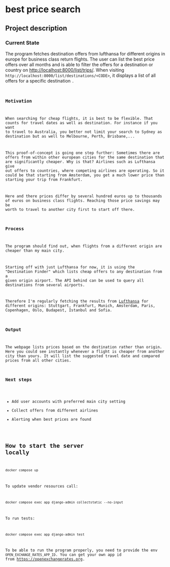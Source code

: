 # best price search

## Project description

### Current State

The program fetches destination offers from lufthansa for different origins in europe for business class return flights. 
The user can list the best price offers over all months and is able to filter the offers for a destination or country on <http://localhost:8000/list/trips/>.
When visiting `http://localhost:8000/list/destinations/<CODE>`, it displays a list of all offers for a specific destination <CODE>.


### Motivation

When searching for cheap flights, it is best to be flexible. That counts for travel dates as well as destination.
For instance if you want to travel to Australia, you better not limit your search to Sydney as destination 
but as well to Melbourne, Perth, Brisbane,...

This proof-of-concept is going one step further:
Sometimes there are offers from within other european cities for the same destination that are significantly cheaper.
Why is that? Airlines such as Lufthansa give out offers to countries, where competing airlines are operating.
So it could be that starting from Amsterdam, you get a much lower price than starting your trip from Frankfurt.

Here and there prices differ by several hundred euros up to thousands of euros on business class flights.
Reaching those price savings may be worth to travel to another city first to start off there.

### Process
The program should find out, when flights from a different origin are cheaper than my main city.

Starting off with just Lufthansa for now, it is using the "Destination Finder" which lists cheap offers to any destination from a given origin airport. 
The API behind can be used to query all destinations from several airports.

Therefore I'm regularly fetching the results from [Lufthansa](https://www.lufthansa.com/de/de/fluege) for different origins:
Stuttgart, Frankfurt, Munich, Amsterdam, Paris, Copenhagen, Oslo, Budapest, Istanbul and Sofia.

### Output
The webpage lists prices based on the destination rather than origin.
Here you could see instantly whenever a flight is cheaper from another city than yours.
It will list the suggested travel date and compared prices from all other cities.

### Next steps
- Add user accounts with preferred main city setting
- Collect offers from different airlines
- Alerting when best prices are found

## How to start the server locally

```shell
docker compose up
```

To update vendor resources call:
```shell
docker compose exec app django-admin collectstatic --no-input
```

To run tests:
```shell
docker compose exec app django-admin test
```

To be able to run the program properly, you need to provide the env `OPEN_EXCHANGE_RATES_APP_ID`. 
You can get your own app id from <https://openexchangerates.org>.